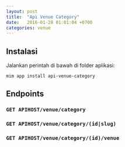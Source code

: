 ```yaml
---
layout: post
title:  "Api Venue Category"
date:   2016-01-28 01:01:04 +0700
categories: venue
---
```


## Instalasi

Jalankan perintah di bawah di folder aplikasi:

```
mim app install api-venue-category
```
## Endpoints

### `GET APIHOST/venue/category`

### `GET APIHOST/venue/category/(id|slug)`

### `GET APIHOST/venue/category/(id)/venue`